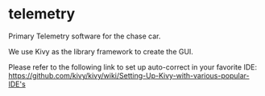 # telemetry
Primary Telemetry software for the chase car.

We use Kivy as the library framework to create the GUI.

Please refer to the following link to set up auto-correct in your favorite IDE:
https://github.com/kivy/kivy/wiki/Setting-Up-Kivy-with-various-popular-IDE's

